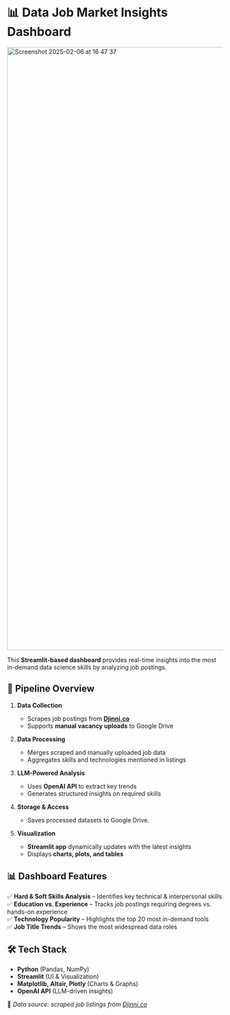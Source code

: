 # 📊 Data Job Market Insights Dashboard
<img width="1408" alt="Screenshot 2025-02-06 at 16 47 37" src="https://github.com/user-attachments/assets/8eb9c5e2-1a90-4e5c-9d1b-05c44eb1e159" />

This **Streamlit-based dashboard** provides real-time insights into the most in-demand data science skills by analyzing job postings. 

## 🚀 Pipeline Overview
1. **Data Collection**  
   - Scrapes job postings from **[Djinni.co](https://djinni.co/)**  
   - Supports **manual vacancy uploads** to Google Drive  

2. **Data Processing**  
   - Merges scraped and manually uploaded job data  
   - Aggregates skills and technologies mentioned in listings  

3. **LLM-Powered Analysis**  
   - Uses **OpenAI API** to extract key trends  
   - Generates structured insights on required skills  

4. **Storage & Access**  
   - Saves processed datasets to Google Drive.

5. **Visualization**  
   - **Streamlit app** dynamically updates with the latest insights  
   - Displays **charts, plots, and tables**  

## 📊 Dashboard Features
✅ **Hard & Soft Skills Analysis** – Identifies key technical & interpersonal skills  
✅ **Education vs. Experience** – Tracks job postings requiring degrees vs. hands-on experience  
✅ **Technology Popularity** – Highlights the top 20 most in-demand tools  
✅ **Job Title Trends** – Shows the most widespread data roles  

## 🛠 Tech Stack
- **Python** (Pandas, NumPy)  
- **Streamlit** (UI & Visualization)  
- **Matplotlib, Altair, Plotly** (Charts & Graphs)  
- **OpenAI API** (LLM-driven insights)  

📌 *Data source: scraped job listings from [Djinni.co](https://djinni.co/)*  
